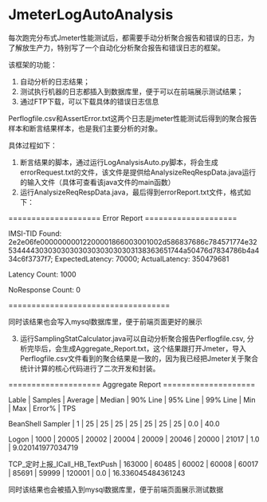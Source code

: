 
# JmeterLogAutoAnalysis
每次跑完分布式Jmeter性能测试后，都需要手动分析聚合报告和错误的日志，为了解放生产力，特别写了一个自动化分析聚合报告和错误日志的框架。
  
 该框架的功能：
1. 自动分析的日志结果；
2. 测试执行机器的日志都插入到数据库里，便于可以在前端展示测试结果；
3. 通过FTP下载，可以下载具体的错误日志信息

Perflogfile.csv和AssertError.txt这两个日志是jmeter性能测试后得到的聚合报告样本和断言结果样本，也是我们主要分析的对象。

具体过程如下：
1. 断言结果的脚本，通过运行LogAnalysisAuto.py脚本，将会生成errorRequest.txt的文件，该文件是提供给AnalysizeReqRespData.java运行的输入文件（具体可查看该java文件的main函数）
2. 运行AnalysizeReqRespData.java，最后得到errorReport.txt文件，格式如下：


==================== Error Report ====================

IMSI-TID Found: 2e2e06fe00000000012200001866003001002d586837686c784571774e3253444430303030303030303030303138363651744a50476d7834786b4a434c6f3737f7; ExpectedLatency: 70000; ActualLatency: 350479681

Latency Count: 1000

NoResponse Count: 0

===================================

同时该结果也会写入mysql数据库里，便于前端页面更好的展示

3. 运行SamplingStatCalculator.java可以自动分析聚合报告Perflogfile.csv, 分析完毕后，会生成Aggregate_Report.txt，这个结果跟打开Jmeter，导入Perflogfile.csv文件看到的聚合结果是一致的，因为我已经把Jmeter关于聚合统计计算的核心代码进行了二次开发和封装。

==================== Aggregate Report ====================

Lable | Samples | Average | Median | 90% Line | 95% Line | 99% Line | Min | Max | Error%  | TPS 

BeanShell Sampler | 1 | 25 | 25 | 25 | 25 | 25 | 25 | 25 | 0.0 | 40.0

Logon | 1000 | 20005 | 20002 | 20004 | 20009 | 20046 | 20000 | 21017 | 1.0 | 9.020141977034719

TCP_定时上报_ICall_HB_TextPush | 163000 | 60485 | 60002 | 60008 | 60017 | 85691 | 59999 | 120001 | 0.0 | 16.336045484361243

同时该结果也会被插入到mysql数据库里，便于前端页面展示测试数据



